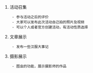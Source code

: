 1. 活动召集

        - 参与活动之后的评价
        - 大家可以发布此次活动自己拍的照片及视频
        - 可以个人或者官方创建活动，有活动性质选择

2. 文章展示

        - 发布一些汉服大事记


3. 摄影展示

        - 图虫的功能，展示摄影师的作品

